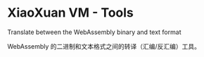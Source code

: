 # XiaoXuan VM - Tools

Translate between the WebAssembly binary and text format

WebAssembly 的二进制和文本格式之间的转译（汇编/反汇编）工具。
